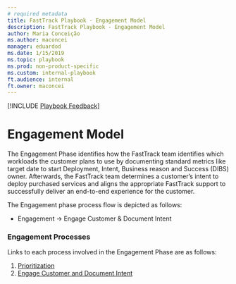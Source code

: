 ```yaml
---  
# required metadata  
title: FastTrack Playbook - Engagement Model
description: FastTrack Playbook - Engagement Model
author: Maria Conceição  
ms.author: maconcei  
manager: eduardod  
ms.date: 1/15/2019  
ms.topic: playbook  
ms.prod: non-product-specific  
ms.custom: internal-playbook  
ft.audience: internal  
ft.owner: maconcei
---  
```

[!INCLUDE [Playbook Feedback](./includes/questions-feedback.md)]
# Engagement Model

The Engagement Phase identifies how the FastTrack team identifies which workloads the customer plans to use by documenting standard metrics like target date to start Deployment, Intent, Business reason and Success (DIBS) owner. Afterwards, the FastTrack team determines a customer’s intent to deploy purchased services and aligns the appropriate FastTrack support to successfully deliver an end-to-end experience for the customer.

The Engagement phase process flow is depicted as follows:

  - Engagement → Engage Customer & Document Intent

### Engagement Processes

Links to each process involved in the Engagement Phase are as follows:

1.  [Prioritization](engagement-prioritization.md)
2.  [Engage Customer and Document Intent](engagement-engage-customer-and-document-intent.md)
